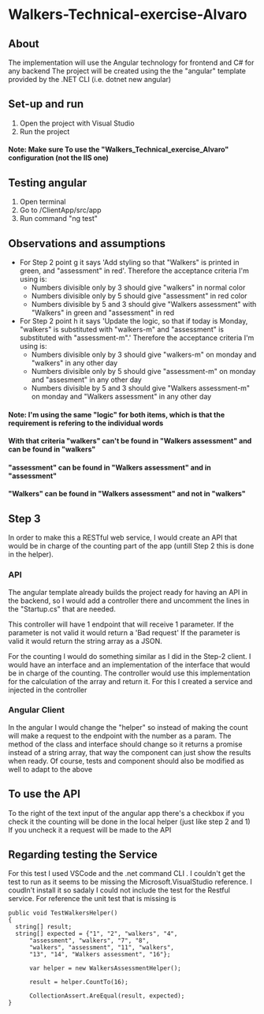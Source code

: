# Walkers-Technical-exercise-Alvaro

## About 
The implementation will use the Angular technology for frontend and C# for any backend
The project will be created using the the "angular" template provided by the .NET CLI (i.e. dotnet new angular) 

## Set-up and run
1. Open the project with Visual Studio
2. Run the project 

#### Note: Make sure To use the "Walkers_Technical_exercise_Alvaro" configuration (not the IIS one)

## Testing angular
1. Open terminal
2. Go to <projectLocation>/ClientApp/src/app
3. Run command "ng test"


## Observations and assumptions 
- For Step 2 point g it says 'Add styling so that "Walkers" is printed in green, and "assessment" in red'. 
  Therefore the acceptance criteria I'm using is:
    - Numbers divisible only by 3 should give "walkers" in normal color
    - Numbers divisible only by 5 should give "assessment" in red color
    - Numbers divisible by 5 and 3 should give "Walkers assessment" with "Walkers" in green and "assessment" in red
- For Step 2 point h it says 'Update the logic, so that if today is Monday, "walkers" is substituted with "walkers-m" and "assessment" is substituted with "assessment-m".'
  Therefore the acceptance criteria I'm using is:
    - Numbers divisible only by 3 should give "walkers-m" on monday and "walkers" in any other day
    - Numbers divisible only by 5 should give "assessment-m" on monday and "assesment" in any other day
    - Numbers divisible by 5 and 3 should give "Walkers assessment-m" on monday and "Walkers assessment" in any other day

#### Note: I'm using the same "logic" for both items, which is that the requirement is refering to the individual words 
#### With that criteria "walkers" can't be found in "Walkers assessment" and can be found in "walkers" 
#### "assessment" can be found in "Walkers assessment" and in "assessment"
#### "Walkers" can be found in "Walkers assessment" and not in "walkers"


## Step 3
In order to make this a RESTful web service, I would create an API that would be in charge of the counting part of the app (untill Step 2 this is done in the helper). 

### API
The angular template already builds the project ready for having an API in the backend, so I would add a controller there and uncomment the lines in the "Startup.cs" that are needed. 

This controller will have 1 endpoint that will receive 1 parameter. 
If the parameter is not valid it would return a 'Bad request' 
If the parameter is valid it would return the string array as a JSON.

For the counting I would do something similar as I did in the Step-2 client. I would have an interface and an implementation of the interface that would be in charge of the counting.
The controller would use this implementation for the calculation of the array and return it. 
For this I created a service and injected in the controller

### Angular Client
In the angular I would change the "helper" so instead of making the count will make a request to the endpoint with the number as a param. 
The method of the class and interface should change so it returns a promise instead of a string array, that way the component can just show the results when ready. 
Of course, tests and component should also be modified as well to adapt to the above

## To use the API
To the right of the text input of the angular app there's a checkbox if you check it the counting will be done in the local helper (just like step 2 and 1) 
If you uncheck it a request will be made to the API


## Regarding testing the Service
For this test I used VSCode and the .net command CLI . I couldn't get the test to run as it seems to be missing the Microsoft.VisualStudio reference. 
I coudln't install it so sadaly I could not include the test for the Restful service. 
For reference the unit test that is missing is 

```
public void TestWalkersHelper()
{
  string[] result;
  string[] expected = {"1", "2", "walkers", "4", 
      "assessment", "walkers", "7", "8",
      "walkers", "assessment", "11", "walkers",
      "13", "14", "Walkers assessment", "16"};
            
      var helper = new WalkersAssessmentHelper();
      
      result = helper.CountTo(16);

      CollectionAssert.AreEqual(result, expected);
}
```
